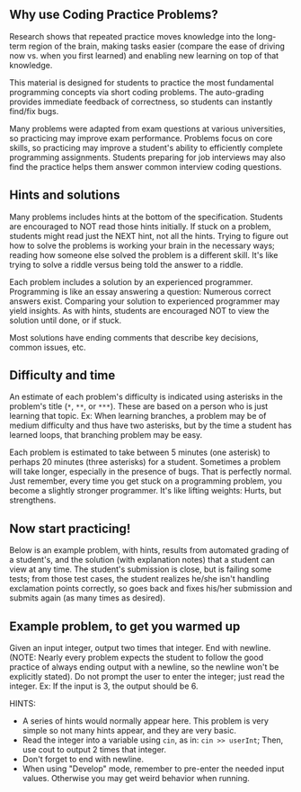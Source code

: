 ## Why use Coding Practice Problems?
Research shows that repeated practice moves knowledge into the long-term region of the brain, making tasks easier (compare the ease of driving now vs. when you first learned) and enabling new learning on top of that knowledge.

This material is designed for students to practice the most fundamental programming concepts via short coding problems. The auto-grading provides immediate feedback of correctness, so students can instantly find/fix bugs.

Many problems were adapted from exam questions at various universities, so practicing may improve exam performance. Problems focus on core skills, so practicing may improve a student's ability to efficiently complete programming assignments. Students preparing for job interviews may also find the practice helps them answer common interview coding questions.

## Hints and solutions
Many problems includes hints at the bottom of the specification. Students are encouraged to NOT read those hints initially. If stuck on a problem, students might read just the NEXT hint, not all the hints. Trying to figure out how to solve the problems is working your brain in the necessary ways; reading how someone else solved the problem is a different skill. It's like trying to solve a riddle versus being told the answer to a riddle.

Each problem includes a solution by an experienced programmer. Programming is like an essay answering a question: Numerous correct answers exist. Comparing your solution to experienced programmer may yield insights. As with hints, students are encouraged NOT to view the solution until done, or if stuck.

Most solutions have ending comments that describe key decisions, common issues, etc.

## Difficulty and time
An estimate of each problem's difficulty is indicated using asterisks in the problem's title (`*`, `**`, or `***`). These are based on a person who is just learning that topic. Ex: When learning branches, a problem may be of medium difficulty and thus have two asterisks, but by the time a student has learned loops, that branching problem may be easy.

Each problem is estimated to take between 5 minutes (one asterisk) to perhaps 20 minutes (three asterisks) for a student. Sometimes a problem will take longer, especially in the presence of bugs. That is perfectly normal. Just remember, every time you get stuck on a programming problem, you become a slightly stronger programmer. It's like lifting weights: Hurts, but strengthens.

## Now start practicing!
Below is an example problem, with hints, results from automated grading of a student's, and the solution (with explanation notes) that a student can view at any time. The student's submission is close, but is failing some tests; from those test cases, the student realizes he/she isn't handling exclamation points correctly, so goes back and fixes his/her submission and submits again (as many times as desired).

## Example problem, to get you warmed up
Given an input integer, output two times that integer. End with newline. (NOTE: Nearly every problem expects the student to follow the good practice of always ending output with a newline, so the newline won't be explicitly stated). Do not prompt the user to enter the integer; just read the integer. Ex: If the input is 3, the output should be 6.

HINTS:
* A series of hints would normally appear here. This problem is very simple so not many hints appear, and they are very basic.
* Read the integer into a variable using `cin`, as in: `cin >> userInt`; Then, use cout to output 2 times that integer.
* Don't forget to end with newline.
* When using "Develop" mode, remember to pre-enter the needed input values. Otherwise you may get weird behavior when running.